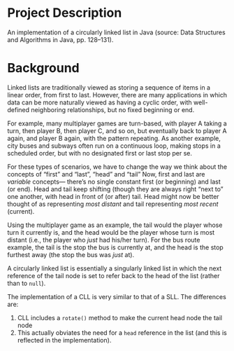 # Project Description
An implementation of a circularly linked list in Java (source: Data Structures and Algorithms in Java, pp. 128&ndash;131).

# Background
Linked lists are traditionally viewed as storing a sequence of items in a linear order, from first to last. However, there are many applications in which data can be more naturally viewed as having a cyclic order, with well-defined neighboring relationships, but no fixed beginning or end.

For example, many multiplayer games are turn-based, with player A taking a turn, then player B, then player C, and so on, but eventually back to player A again, and player B again, with the pattern repeating. As another example, city buses and subways often run on a continuous loop, making stops in a scheduled order, but with no designated first or last stop per se.

For these types of scenarios, we have to change the way we think about the concepts of &ldquo;first&rdquo; and &ldquo;last&rdquo;,  &ldquo;head&rdquo; and &ldquo;tail&rdquo; Now, first and last are *variable* concepts&mdash; there&rsquo;s no single constant first (or beginning) and last (or end). Head and tail keep shifting (though they are always right &ldquo;next to&rdquo; one another, with head in front of (or after) tail. Head might now be better thought of as representing *most distant* and tail representing *most recent* (current).

Using the multiplayer game as an example, the tail would the player whose turn it currently is, and the head would be the player whose turn is most distant (i.e., the player who *just* had his/her turn). For the bus route example, the tail is the stop the bus is currently at, and the head is the stop furthest away (the stop the bus was *just* at).

A circularly linked list is essentially a singularly linked list in which the next reference of the tail node is set to refer back to the head of the list (rather than to `null`). 

The implementation of a CLL is very similar to that of a SLL. The differences are:
1. CLL includes a `rotate()` method to make the current head node the tail node
2. This actually obviates the need for a `head` reference in the list (and this is reflected in the implementation).
